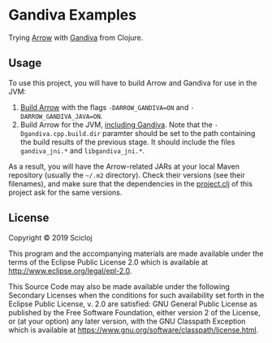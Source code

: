 # Gandiva Examples

Trying [Arrow](https://arrow.apache.org) with [Gandiva](https://www.dremio.com/announcing-gandiva-initiative-for-apache-arrow/) from Clojure.

## Usage

To use this project, you will have to build Arrow and Gandiva for use in the JVM:

1. [Build Arrow](https://github.com/apache/arrow/blob/master/docs/source/developers/cpp.rst) with the flags `-DARROW_GANDIVA=ON` and `-DARROW_GANDIVA_JAVA=ON`.
2. Build Arrow for the JVM, [including Gandiva](https://github.com/apache/arrow/tree/master/java#building-and-running-tests-for-gandiva-optional). Note that the `-Dgandiva.cpp.build.dir` paramter should be set to the path containing the build results of the previous stage. It should include the files `gandiva_jni.*` and `libgandiva_jni.*`.

As a result, you will have the Arrow-related JARs at your local Maven repository (usually the `~/.m2` directory). Check their versions (see their filenames), and make sure that the dependencies in the [project.clj](./project.clj) of this project ask for the same versions.

## License

Copyright © 2019 Scicloj

This program and the accompanying materials are made available under the
terms of the Eclipse Public License 2.0 which is available at
http://www.eclipse.org/legal/epl-2.0.

This Source Code may also be made available under the following Secondary
Licenses when the conditions for such availability set forth in the Eclipse
Public License, v. 2.0 are satisfied: GNU General Public License as published by
the Free Software Foundation, either version 2 of the License, or (at your
option) any later version, with the GNU Classpath Exception which is available
at https://www.gnu.org/software/classpath/license.html.

